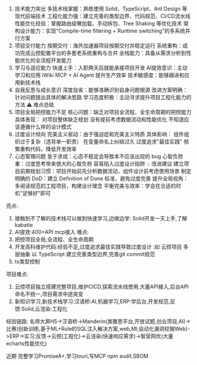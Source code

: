 
1. 技术能力突出
多技术栈掌握：熟练使用 Solid、TypeScript、Ant Design 等现代前端技术
工程化能力强：建立完善的类型边界、代码规范、CI/CD流水线
性能优化经验：掌握路由级懒加载、手动拆包、Tree Shaking 等优化技术
架构设计能力：实现"Compile-time filtering + Runtime switching"的多系统并行方案
1. 项目交付能力
按期交付：海外加速器项目按期交付并稳定运行
系统重构：成功完成云控配置平台的多套老系统重构与合并
全栈能力：具备从需求分析到性能优化的全流程开发能力
1. 学习与适应能力
快速上手：入职两天后就能承接项目开发
AI提效意识：主动学习和应用 iWiki MCP + AI Agent 提升生产效率
技术敏感度：能够跟进和应用新技术栈
1. 自我反思与成长意识
深度自省：能够准确识别自身问题根源
改进方案明确：针对问题提出具体的解决思路
学习态度积极：主动寻求提升项目工程化能力的方法
⚠️ 难点总结
1. 项目全局把控能力不足
核心问题：缺乏对项目全流程、全生命周期的把控能力
具体表现：
对项目整体缺乏规划
没有提前考虑数据流动和性能优化
不知道应该遵循什么样的设计模式
1. 过度设计倾向
完美主义驱动：由于强迫症和完美主义特质
具体影响：
组件组织过于复杂（违背单一职责）
在变量命名上纠结过久
过度追求"最佳实践"
频繁重构代码，降低开发效率
1. 心态管理问题
急于求成：心态不稳定会导致本不应该出现的 bug
心智负担重：过度思考带来很大的心智负担
容易陷入过度设计陷阱
💡 改进建议
建立项目前期规划习惯：项目开始前先分析数据流动，组件设计前考虑使用场景
制定明确的 DoD：建立 Definition of Done 标准，避免过度完善
提升全局视角：多阅读规范的工程项目，构建设计理念
平衡完美与效率：学会在合适的时机"足够好"即可

亮点: 
1. 接触到不了解的技术栈可以做到快速学习,边做边学: Solid开发一天上手,了解kabatle
2. AI提效:400+API mcp接入
难点:
1. 把控项目全局,全流程、全生命周期
2. 开发高科维护代码:经验不足,过度追求最佳实践导致过度设计 :如 云控项目 
   多层抽象 以 TypeScript 建立完善类型边界,完善git commit规范
3. ts类型控制

项目难点:
1. 云控项目独立搭建完整项目,维护CICD,探索流水线使用,大量API接入,后台API命名不统一,项目需求中途突变
2. 新知识学习,新技术栈学习:汉语桥:AI,机器学习,ERP:学后台,开发规范,反馈:Solid,云渲染:工程化

经验链路:
名师大屏H5->汉语桥->Manderin(类雅思平台,开放试题,创业项目,AI)->比赛(创新训练,基于ML+Rule的SQL注入解决方案,web,Ml;自动化漏洞挖掘Web)->ERP->实习:反馈->云控(工程化)->云渲染(快速响应需求)->智营网优(大量echarts性能优化)

近期 完整学习PromiseA+,学习touri,写MCP npm audit.SBOM
